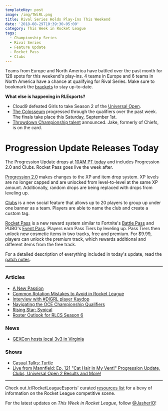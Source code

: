 ```yaml
---
templateKey: post
image: /img/TWiRL.png
title: Rival Series Holds Play-Ins This Weekend
date: '2018-08-29T10:39:30-05:00'
category: This Week in Rocket League
tags:
  - Championship Series
  - Rival Series
  - Feature Update
  - Rocket Pass
  - Clubs
---
```

Teams from Europe and North America have battled over the past month for 128 spots for this weekend's play-ins. 4 teams in Europe and 6 teams in North America have a chance at qualifying for Rival Series. Make sure to bookmark the [brackets](https://smash.gg/league/rlcs-season-6/schedule?filter=%7B%22upcoming%22%3Atrue%7D) to stay up-to-date.

**What else is happening in RLEsports?**

* Cloud9 defeated Girls to take Season 2 of the [Universal Open](https://liquipedia.net/rocketleague/FACEIT/Universal_Open/Season_2).
* [The Colosseum](https://liquipedia.net/rocketleague/Rewind_Gaming/The_Colosseum) progressed through the qualifiers over the past week. The finals take place this Saturday, September 1st.
* [Throwdown Championship talent](https://twitter.com/ThrowdownTV/status/1034699709007323137) announced. Jake, formerly of Chiefs, is on the card.

# Progression Update Releases Today

The Progression Update drops at [10AM PT today](https://twitter.com/RocketLeague/status/1034830883562221568) and includes Progression 2.0 and Clubs. Rocket Pass goes live the week after. 

[Progression 2.0](https://www.rocketleague.com/news/incoming-changes-to-xp-and-level-progression/) makes changes to the XP and item drop system. XP levels are no longer capped and are unlocked from level-to-level at the same XP amount. Additionally, random drops are being replaced with drops from leveling up.

[Clubs](https://www.rocketleague.com/news/progression-update-august-29/) is a new social feature that allows up to 20 players to group up under one banner as a team. Players are able to name the club and create a custom tag.

[Rocket Pass](https://www.rocketleague.com/news/rocket-pass-a-closer-look/) is a new reward system similar to Fortnite's [Battle Pass](https://www.epicgames.com/fortnite/en-US/battle-pass/season-5) and PUBG's [Event Pass](https://www.eurogamer.net/articles/2018-06-22-pubg-season-event-pass-cost-rewards-5414). Players earn Pass Tiers by leveling up. Pass Tiers then unlock new cosmetic items in two tracks, free and premium. For $9.99, players can unlock the premium track, which rewards additional and different items from the free track.

For a detailed description of everything included in today's update, read the [patch notes](https://www.rocketleague.com/news/patch-notes-v1-50-progression-update/).

---

### Articles

* [A New Passion](https://www.theplayerslobby.com/2292/a-new-passion-by-gabriel-corruptedg-vallozzi-evil-geniuses/#.u75K3I4ikc)
* [Common Rotation Mistakes to Avoid in Rocket League](http://team-dignitas.net/articles/blogs/rocket-league/12849/common-rotation-mistakes-to-avoid-in-rocket-league)
* [Interview with #DIGRL player Kaydop](http://team-dignitas.net/articles/news/Interview/12883/interview-with-digrl-player-kaydop)
* [Navigating the OCE Championship Qualifiers](https://throwdownesports.com/navigating-the-oce-championship-qualifiers/)
* [Rising Star: Sypical](https://octane.gg/news/rising-star-the-story-of-sypical/)
* [Roster Outlook for RLCS Season 6](https://armchairallamericans.com/roster-outlook-rlcs-season-6/)

### News

* [GEXCon hosts local 3v3 in Virginia](https://www.reddit.com/r/RocketLeague/comments/97j1b4/lan_gexcon_presents_1000_rocket_league_3v3/)

### Shows

* [Casual Talks: Turtle](https://www.youtube.com/watch?v=rr4fNUn5FgY)
* [Live from Mannfield: Ep. 121 "Cat Hair in My Vent!" Progression Update, Clubs, Universal Open 2 Results and More!](http://www.lfmannfield.com/episodes/2018/8/28/ep-121-luke-i-am-your-father-progression-update-clubs-universal-open-2-results-and-more)

---

Check out /r/RocketLeagueEsports' curated [resources list](https://www.reddit.com/r/RocketLeagueEsports/wiki/links) for a bevy of information on the Rocket League competitive scene.

For the latest updates on *This Week in Rocket League*, follow [@JasherIO](https://twitter.com/JasherIO)!
